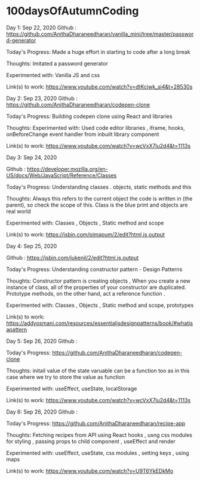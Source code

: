 # 100daysOfAutumnCoding

Day 1: Sep 22, 2020 Github : https://github.com/AnithaDharaneedharan/vanilla_mini/tree/master/password-generator

Today's Progress: Made a huge effort in starting to code after a long break

Thoughts: Imitated a password generator

Experimented with: Vanilla JS and css

Link(s) to work: https://www.youtube.com/watch?v=dtKciwk_si4&t=28530s


Day 2: Sep 23, 2020 Github : https://github.com/AnithaDharaneedharan/codepen-clone

Today's Progress: Building codepen clone using React and libraries

Thoughts: 
Experimented with: Used code editor libraries , iframe, hooks, onBeforeChange event handler from inbuilt library component

Link(s) to work: https://www.youtube.com/watch?v=wcVxX7lu2d4&t=1113s 


Day 3: Sep 24, 2020 

Github : https://developer.mozilla.org/en-US/docs/Web/JavaScript/Reference/Classes

Today's Progress: Understanding classes . objects, static methods and this 

Thoughts: Always this refers to the current object the code is written in (the parent), so check the scope of this. Class is the blue print and objects are real world

Experimented with: Classes , Objects , Static method and scope

Link(s) to work: https://jsbin.com/pimapum/2/edit?html,js,output



Day 4: Sep 25, 2020 

Github : https://jsbin.com/jukenil/2/edit?html,js,output 

Today's Progress: Understanding constructor pattern - Design Patterns

Thoughts: Constructor pattern is creating objects , When you create a new instance of class, all of the properties of your constructor are duplicated. Prototype methods, on the other hand, act a reference function .

Experimented with: Classes , Objects , Static method and scope, prototypes

Link(s) to work: https://addyosmani.com/resources/essentialjsdesignpatterns/book/#whatisapattern


Day 5: Sep 26, 2020 Github : 

Today's Progress: https://github.com/AnithaDharaneedharan/codepen-clone

Thoughts: initail value of the state varuable can be a function too as in this case where we try to store the value as function

Experimented with: useEffect, useState, localStorage 

Link(s) to work: https://www.youtube.com/watch?v=wcVxX7lu2d4&t=1113s



Day 6: Sep 26, 2020 Github : 

Today's Progress: https://github.com/AnithaDharaneedharan/recipe-app

Thoughts: Fetching recipes from API using React hooks , usng css modules for styling , passing props to child component , useEffect and render 

Experimented with: useEffect, useState, css modules , setting keys , using maps 

Link(s) to work: https://www.youtube.com/watch?v=U9T6YkEDkMo
